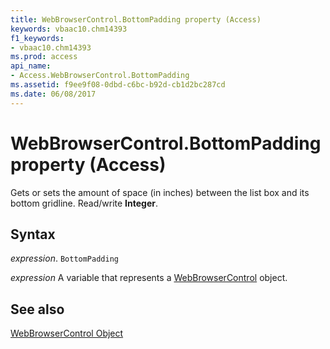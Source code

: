 ```yaml
---
title: WebBrowserControl.BottomPadding property (Access)
keywords: vbaac10.chm14393
f1_keywords:
- vbaac10.chm14393
ms.prod: access
api_name:
- Access.WebBrowserControl.BottomPadding
ms.assetid: f9ee9f08-0dbd-c6bc-b92d-cb1d2bc287cd
ms.date: 06/08/2017
---
```



# WebBrowserControl.BottomPadding property (Access)

Gets or sets the amount of space (in inches) between the list box and its bottom gridline. Read/write  **Integer**.


## Syntax

 _expression_. `BottomPadding`

 _expression_ A variable that represents a [WebBrowserControl](Access.WebBrowserControl.md) object.


## See also


[WebBrowserControl Object](Access.WebBrowserControl.md)

